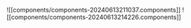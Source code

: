 
![[components/components-20240613211037.components]]
![[components/components-20240613214226.components]]
 